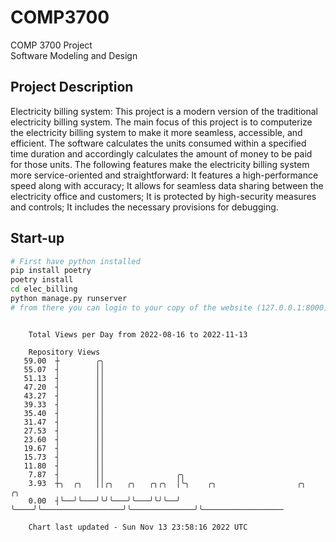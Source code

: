 # COMP3700
COMP 3700 Project  
Software Modeling and Design
## Project Description
Electricity billing system: This project is a modern version of the traditional electricity billing system. The main focus of this project is to computerize the electricity billing system to make it more seamless, accessible, and efficient. The software calculates the units consumed within a specified time duration and accordingly calculates the amount of money to be paid for those units. The following features make the electricity billing system more service-oriented and straightforward: It features a high-performance speed along with accuracy; It allows for seamless data sharing between the electricity office and customers; It is protected by high-security measures and controls; It includes the necessary provisions for debugging.

## Start-up
```bash
# First have python installed
pip install poetry
poetry install
cd elec_billing
python manage.py runserver
# from there you can login to your copy of the website (127.0.0.1:8000), default creds are admin/admin
```

```

    Total Views per Day from 2022-08-16 to 2022-11-13

    Repository Views
   59.00  ┼        ╭╮
   55.07  ┤        ││
   51.13  ┤        ││
   47.20  ┤        ││
   43.27  ┤        ││
   39.33  ┤        ││
   35.40  ┤        ││
   31.47  ┤        ││
   27.53  ┤        ││
   23.60  ┤        ││
   19.67  ┤        ││
   15.73  ┤        ││
   11.80  ┤        ││
    7.87  ┤        ││                ╭╮
    3.93  ┼╮  ╭╮   ││╭╮   ╭╮   ╭╮╭╮  │╰╮    ╭╮                  ╭╮              ╭╮
    0.00  ┤╰──╯╰───╯╰╯╰───╯╰───╯╰╯╰──╯ ╰────╯╰──────────────────╯╰──────────────╯╰──────────────────

    Chart last updated - Sun Nov 13 23:58:16 2022 UTC
    
```
